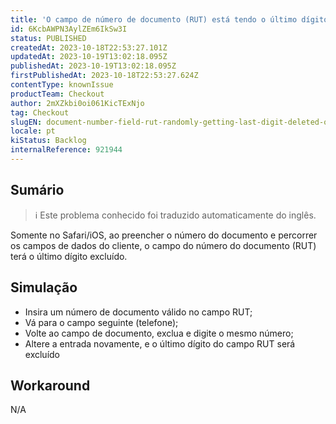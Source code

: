 ```yaml
---
title: 'O campo de número de documento (RUT) está tendo o último dígito excluído aleatoriamente no iOS'
id: 6KcbAWPN3AylZEm6IkSw3I
status: PUBLISHED
createdAt: 2023-10-18T22:53:27.101Z
updatedAt: 2023-10-19T13:02:18.095Z
publishedAt: 2023-10-19T13:02:18.095Z
firstPublishedAt: 2023-10-18T22:53:27.624Z
contentType: knownIssue
productTeam: Checkout
author: 2mXZkbi0oi061KicTExNjo
tag: Checkout
slugEN: document-number-field-rut-randomly-getting-last-digit-deleted-on-ios
locale: pt
kiStatus: Backlog
internalReference: 921944
---
```


## Sumário

>ℹ️ Este problema conhecido foi traduzido automaticamente do inglês.


Somente no Safari/iOS, ao preencher o número do documento e percorrer os campos de dados do cliente, o campo do número do documento (RUT) terá o último dígito excluído.

## Simulação



- Insira um número de documento válido no campo RUT;
- Vá para o campo seguinte (telefone);
- Volte ao campo de documento, exclua e digite o mesmo número;
- Altere a entrada novamente, e o último dígito do campo RUT será excluído

## Workaround


N/A




